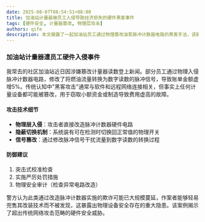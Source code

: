 ```yaml
---
date: 2025-08-07T08:54:51+08:00
title: 加油站计量器被员工入侵导致经济损失的硬件黑客事件
tags: [硬件安全, 计量器篡改, 物理层攻击]
authors: qife
description: 本文揭露了一起加油站员工通过物理篡改油泵脉冲计数器电路的黑客手法，该硬件层攻击导致计量读数虚增5%。文章分析了这种非传统网络安全威胁的实施原理及防范措施。
---
```


### 加油站计量器遭员工硬件入侵事件

我常去的社区加油站近日因涉嫌篡改计量器读数登上新闻。部分员工通过物理入侵脉冲计数器电路，修改了将燃油流量转换为数字读数的脉冲信号，导致账单金额虚增5%。传统认知中"黑客攻击"通常与软件和远程网络连接相关，但事实上任何计量设备都可能被篡改，用于窃取小额资金或制造导致费用虚高的故障。

#### 攻击技术细节
- **物理层入侵**：攻击者直接改造脉冲计数器硬件电路
- **隐蔽切换机制**：系统装有可在检测时切换回正常值的物理开关
- **信号篡改**：通过修改脉冲信号干扰流量到数字读数的转换过程

#### 防御建议
1. 突击式校准检查
2. 实施严厉处罚措施
3. 物理安全审计（检查异常电路改造）

警方认为此类通过改造脉冲计数器实施的欺诈可能已大规模蔓延，作案者能够轻易兜售其改装技术而不被发现，这暴露出物理设备安全存在的重大隐患。该案例揭示了超出传统网络攻击范畴的硬件安全威胁。